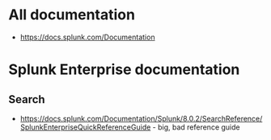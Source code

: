 # All documentation
- https://docs.splunk.com/Documentation
# Splunk Enterprise documentation
## Search
- https://docs.splunk.com/Documentation/Splunk/8.0.2/SearchReference/SplunkEnterpriseQuickReferenceGuide - big, bad reference guide